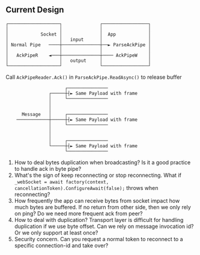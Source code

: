 ## Current Design

```
┌───────────────────┐              ┌─────────────────┐
│                   │              │                 │
│            Socket │              │  App            │
│                   │   input      │                 │
│ Normal Pipe   ────┼──────────────┼──► ParseAckPipe │
│                   │              │                 │
│   AckPipeR    ◄───┼──────────────┼──── AckPipeW    │
│                   │   output     │                 │
└───────────────────┘              └─────────────────┘
```

Call `AckPipeReader.Ack()` in `ParseAckPipe.ReadAsync()` to release buffer



```
                      ┌───────────────
                ┌─────┼┤► Same Payload with frame
                │     └───────────────
                │
                │
      Message   │     ┌───────────────
    ────────────┼─────┼┤► Same Payload with frame
                │     └───────────────
                │
                │
                │     ┌───────────────
                └─────┼┤► Same Payload with frame
                      └───────────────
```

1. How to deal bytes duplication when broadcasting? Is it a good practice to handle ack in byte pipe?
1. What's the sign of keep reconnecting or stop reconnecting. What if `_webSocket = await factory(context, cancellationToken).ConfigureAwait(false);` throws when reconnecting?
1. How frequently the app can receive bytes from socket impact how much bytes are buffered. If no return from other side, then we only rely on ping? Do we need more frequent ack from peer?
1. How to deal with duplication? Transport layer is difficult for handling duplication if we use byte offset. Can we rely on message invocation id? Or we only support at least once?
1. Security concern. Can you request a normal token to reconnect to a specific connection-id and take over?